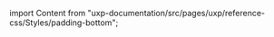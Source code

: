
import Content from "uxp-documentation/src/pages/uxp/reference-css/Styles/padding-bottom";

<Content query="product=photoshop"/>
